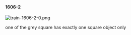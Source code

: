 #### 1606-2
![train-1606-2-0.png](https://github.com/lil-lab/nlvr/raw/master/nlvr/train/images/45/train-1606-2-0.png "train-1606-2-0.png")

one of the grey square has exactly one square object only